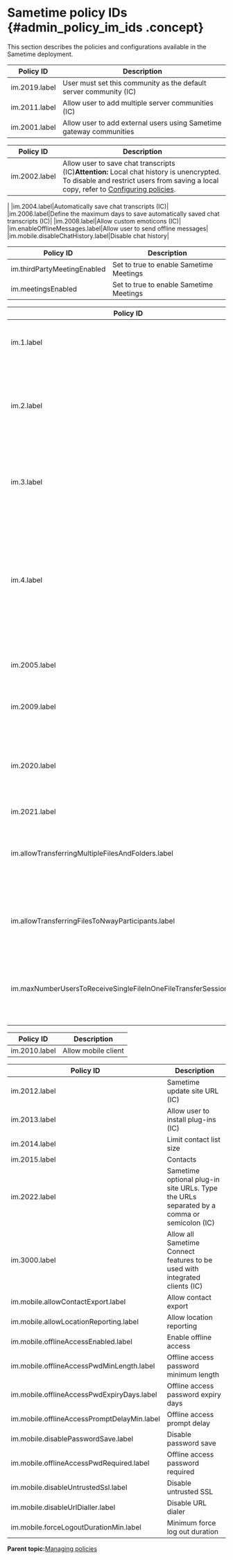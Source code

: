 # Sametime policy IDs {#admin_policy_im_ids .concept}

This section describes the policies and configurations available in the Sametime deployment.

|Policy ID|Description|
|---------|-----------|
|im.2019.label|User must set this community as the default server community \(IC\)|
|im.2011.label|Allow user to add multiple server communities \(IC\)|
|im.2001.label|Allow user to add external users using Sametime gateway communities|

|Policy ID|Description|
|---------|-----------|
|im.2002.label|Allow user to save chat transcripts \(IC\)**Attention:** Local chat history is unencrypted. To disable and restrict users from saving a local copy, refer to [Configuring policies](configuring_policies.md).

|
|im.2004.label|Automatically save chat transcripts \(IC\)|
|im.2006.label|Define the maximum days to save automatically saved chat transcripts \(IC\)|
|im.2008.label|Allow custom emoticons \(IC\)|
|im.enableOfflineMessages.label|Allow user to send offline messages|
|im.mobile.disableChatHistory.label|Disable chat history|

|Policy ID|Description|
|---------|-----------|
|im.thirdPartyMeetingEnabled|Set to true to enable Sametime Meetings|
|im.meetingsEnabled|Set to true to enable Sametime Meetings|

|Policy ID|Description|
|---------|-----------|
|im.1.label|Allow user to transfer files through server \(IC\)|
|im.2.label|Maximum individual file transfer size, in Kilobytes, for files sent through the server \(IC\)|
|im.3.label|Use exclude file types transfer list, for files sent through the server \(IC\)|
|im.4.label|Types to exclude from transfer. Type the three-letter extension of each file type, separated by a comma or semicolon \(IC\)|
|im.2005.label|Allow client-to-client file transfer \(IC\)|
|im.2009.label|Allow screen capture and images \(IC\)|
|im.2020.label|Set maximum image size for custom emoticons, screen captures, and inline images \(IC\)|
|im.2021.label|KB|
|im.allowTransferringMultipleFilesAndFolders.label|Allow transferring multiple files and folders \(for Sametime advance users only\)|
|im.allowTransferringFilesToNwayParticipants.label|Allow transferring files to participants in an n-way session|
|im.maxNumberUsersToReceiveSingleFileInOneFileTransferSession.label|Maximum number of users to receive a single file in one file transfer session|

|Policy ID|Description|
|---------|-----------|
|im.2010.label|Allow mobile client|

|Policy ID|Description|
|---------|-----------|
|im.2012.label|Sametime update site URL \(IC\)|
|im.2013.label|Allow user to install plug-ins \(IC\)|
|im.2014.label|Limit contact list size|
|im.2015.label|Contacts|
|im.2022.label|Sametime optional plug-in site URLs. Type the URLs separated by a comma or semicolon \(IC\)|
|im.3000.label|Allow all Sametime Connect features to be used with integrated clients \(IC\)|
|im.mobile.allowContactExport.label|Allow contact export|
|im.mobile.allowLocationReporting.label|Allow location reporting|
|im.mobile.offlineAccessEnabled.label|Enable offline access|
|im.mobile.offlineAccessPwdMinLength.label|Offline access password minimum length|
|im.mobile.offlineAccessPwdExpiryDays.label|Offline access password expiry days|
|im.mobile.offlineAccessPromptDelayMin.label|Offline access prompt delay|
|im.mobile.disablePasswordSave.label|Disable password save|
|im.mobile.offlineAccessPwdRequired.label|Offline access password required|
|im.mobile.disableUntrustedSsl.label|Disable untrusted SSL|
|im.mobile.disableUrlDialler.label|Disable URL dialer|
|im.mobile.forceLogoutDurationMin.label|Minimum force log out duration|

**Parent topic:**[Managing policies](managing_policies.md)

